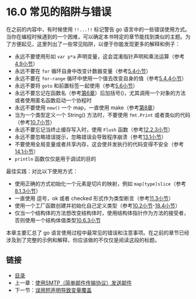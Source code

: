 # 16.0 常见的陷阱与错误

在之前的内容中，有时候使用 `!!...!!` 标记警告 go 语言中的一些错误使用方式。当你在编程时候遇到的一个困难，可以确定本书特定的章节能找到类似的主题。为了方便起见，这里列出了一些常见陷阱，以便于你能发现更多的解释和例子：

- 永远不要使用形如 `var p*a` 声明变量，这会混淆指针声明和乘法运算（参考[4.9小节](04.9.md)）
- 永远不要在 `for` 循环自身中改变计数器变量（参考[5.4小节](05.4.md)）
- 永远不要在 `for-range` 循环中使用一个值去改变自身的值（参考[5.4.4小节](05.4.md)）
- 永远不要将 `goto` 和前置标签一起使用（参考[5.6小节](05.6.md)）
- 永远不要忘记在函数名（参考[第6章](06.0.md)）后加括号()，尤其调用一个对象的方法或者使用匿名函数启动一个协程时
- 永远不要使用 `new()` 一个 map，一直使用 make（参考[第8章](08.0.md)）
- 当为一个类型定义一个 String() 方法时，不要使用 `fmt.Print` 或者类似的代码（参考[10.7小节](10.7.md)）
- 永远不要忘记当终止缓存写入时，使用 `Flush` 函数（参考[12.2.3小节](12.2.md)）
- 永远不要忽略错误提示，忽略错误会导致程序崩溃（参考[13.1小节](13.1.md)）
- 不要使用全局变量或者共享内存，这会使并发执行的代码变得不安全（参考[14.1小节](14.1.md)）
- `println` 函数仅仅是用于调试的目的

最佳实践：对比以下使用方式：

- 使用正确的方式初始化一个元素是切片的映射，例如 `map[type]slice`（参考[8.1.3小节](08.1.md)）
- 一直使用 逗号，ok 或者 checked 形式作为类型断言（参考[11.3小节](11.3.md)）
- 使用一个工厂函数创建并初始化自己定义类型（参考[10.2小节](10.2.md)-[18.4小节](18.4.md)）
- 仅当一个结构体的方法想改变结构体时，使用结构体指针作为方法的接受者，否则使用一个结构体值类型[10.6.3小节](10.6.md)

本章主要汇总了 go 语言使用过程中最常见的错误和注意事项。在之前的章节已经涉及到了完整的示例和解释，你应该做的不仅仅是阅读这段的标题。

## 链接

- [目录](directory.md)
- 上一章：[使用SMTP（简单邮件传输协议）发送邮件](15.12.md)
- 下一节：[误用短声明导致变量覆盖](16.1.md)
